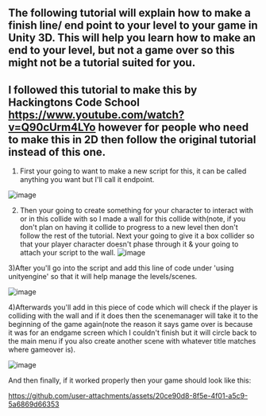 ## The following tutorial will explain how to make a finish line/ end point to your level to your game in Unity 3D. This will help you learn how to make an end to your level, but not a game over so this might not be a tutorial suited for you.
## I followed this tutorial to make this by Hackingtons Code School https://www.youtube.com/watch?v=Q90cUrm4LYo however for people who need to make this in 2D then follow the original tutorial instead of this one.
1) First your going to want to make a new script for this, it can be called anything you want but I'll call it endpoint.

![image](https://github.com/user-attachments/assets/7aa07eba-d2cc-4929-aee0-514d54e5b62a)

2) Then your going to create something for your character to interact with or in this collide with so I made a wall for this collide with(note, if you don't plan on having it collide to progress to a new level then don't follow the rest of the tutorial. Next your going to give it a box collider so that your player character doesn't phase through it & your going to attach your script to the wall.
   ![image](https://github.com/user-attachments/assets/14c21d26-8b31-44ab-8c03-a0e9f81e791b)

3)After you'll go into the script and add this line of code under 'using unityengine' so that it will help manage the levels/scenes.

![image](https://github.com/user-attachments/assets/b4482411-e6fc-4c26-ace9-672db1e3a759)

4)Afterwards you'll add in this piece of code which will check if the player is colliding with the wall and if it does then the scenemanager will take it to the beginning of the game again(note the reason it says game over is because it was for an endgame screen which I couldn't finish but it will circle back to the main menu if you also create another scene with whatever title matches where gameover is).

![image](https://github.com/user-attachments/assets/f9bbfaba-f9b6-4dd2-9ede-19bdab5f0880)

And then finally, if it worked properly then your game should look like this:


https://github.com/user-attachments/assets/20ce90d8-8f5e-4f01-a5c9-5a6869d66353

